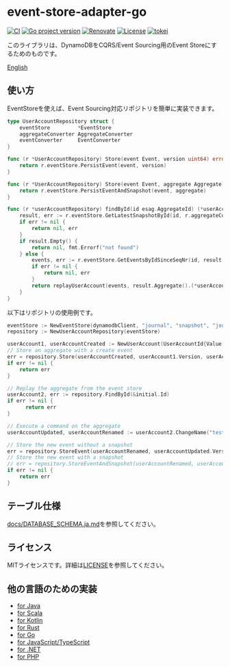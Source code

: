 # event-store-adapter-go

[![CI](https://github.com/j5ik2o/event-store-adapter-go/actions/workflows/ci.yml/badge.svg)](https://github.com/j5ik2o/event-store-adapter-go/actions/workflows/ci.yml)
[![Go project version](https://badge.fury.io/go/github.com%2Fj5ik2o%2Fevent-store-adapter-go.svg)](https://badge.fury.io/go/github.com%2Fj5ik2o%2Fevent-store-adapter-go)
[![Renovate](https://img.shields.io/badge/renovate-enabled-brightgreen.svg)](https://renovatebot.com)
[![License](https://img.shields.io/badge/License-MIT-blue.svg)](https://opensource.org/licenses/MIT)
[![tokei](https://tokei.rs/b1/github/j5ik2o/event-store-adapter-go)](https://github.com/XAMPPRocky/tokei)

このライブラリは、DynamoDBをCQRS/Event Sourcing用のEvent Storeにするためのものです。

[English](./README.md)

## 使い方

EventStoreを使えば、Event Sourcing対応リポジトリを簡単に実装できます。

```go
type UserAccountRepository struct {
    eventStore         *EventStore
    aggregateConverter AggregateConverter
    eventConverter     EventConverter
}

func (r *UserAccountRepository) Store(event Event, version uint64) error {
    return r.eventStore.PersistEvent(event, version)
}

func (r *UserAccountRepository) Store(event Event, aggregate Aggregate) error {
    return r.eventStore.PersistEventAndSnapshot(event, aggregate)
}

func (r *userAccountRepository) findById(id esag.AggregateId) (*userAccount, error) {
	result, err := r.eventStore.GetLatestSnapshotById(id, r.aggregateConverter)
	if err != nil {
		return nil, err
	}
	if result.Empty() {
		return nil, fmt.Errorf("not found")
	} else {
		events, err := r.eventStore.GetEventsByIdSinceSeqNr(id, result.Aggregate().GetSeqNr()+1, r.eventConverter)
		if err != nil {
			return nil, err
		}
		return replayUserAccount(events, result.Aggregate().(*userAccount)), nil
	}
}
```

以下はリポジトリの使用例です。

```go
eventStore := NewEventStore(dynamodbClient, "journal", "snapshot", "journal-aid-index", "snapshot-aid-index", 1)
repository := NewUserAccountRepository(eventStore)

userAccount1, userAccountCreated := NewUserAccount(UserAccountId{Value: "1"}, "test")
// Store an aggregate with a create event
err = repository.Store(userAccountCreated, userAccount1.Version, userAccount1)
if err != nil {
    return err
}

// Replay the aggregate from the event store
userAccount2, err := repository.FindById(&initial.Id)
if err != nil {
	  return err
}

// Execute a command on the aggregate
userAccountUpdated, userAccountRenamed := userAccount2.ChangeName("test2")

// Store the new event without a snapshot
err = repository.StoreEvent(userAccountRenamed, userAccountUpdated.Version)
// Store the new event with a snapshot
// err = repository.StoreEventAndSnapshot(userAccountRenamed, userAccountUpdated)
if err != nil {
    return err
}
```

## テーブル仕様

[docs/DATABASE_SCHEMA.ja.md](docs/DATABASE_SCHEMA.ja.md)を参照してください。

## ライセンス

MITライセンスです。詳細は[LICENSE](LICENSE)を参照してください。

## 他の言語のための実装

- [for Java](https://github.com/j5ik2o/event-store-adapter-java)
- [for Scala](https://github.com/j5ik2o/event-store-adapter-scala)
- [for Kotlin](https://github.com/j5ik2o/event-store-adapter-kotlin)
- [for Rust](https://github.com/j5ik2o/event-store-adapter-rs)
- [for Go](https://github.com/j5ik2o/event-store-adapter-go)
- [for JavaScript/TypeScript](https://github.com/j5ik2o/event-store-adapter-js)
- [for .NET](https://github.com/j5ik2o/event-store-adapter-dotnet)
- [for PHP](https://github.com/j5ik2o/event-store-adapter-php)

